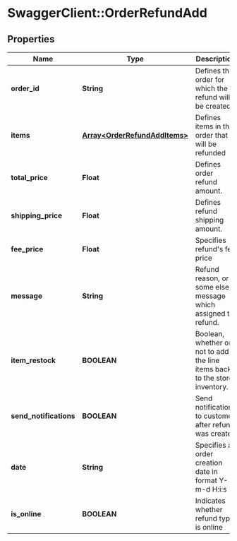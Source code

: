 # SwaggerClient::OrderRefundAdd

## Properties
Name | Type | Description | Notes
------------ | ------------- | ------------- | -------------
**order_id** | **String** | Defines the order for which the refund will be created. | 
**items** | [**Array&lt;OrderRefundAddItems&gt;**](OrderRefundAddItems.md) | Defines items in the order that will be refunded | [optional] 
**total_price** | **Float** | Defines order refund amount. | [optional] 
**shipping_price** | **Float** | Defines refund shipping amount. | [optional] 
**fee_price** | **Float** | Specifies refund&#39;s fee price | [optional] 
**message** | **String** | Refund reason, or some else message which assigned to refund. | [optional] 
**item_restock** | **BOOLEAN** | Boolean, whether or not to add the line items back to the store inventory. | [optional] [default to false]
**send_notifications** | **BOOLEAN** | Send notifications to customer after refund was created | [optional] [default to false]
**date** | **String** | Specifies an order creation date in format Y-m-d H:i:s | [optional] 
**is_online** | **BOOLEAN** | Indicates whether refund type is online | [optional] [default to false]


